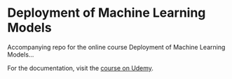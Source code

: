 # Deployment of Machine Learning Models
Accompanying repo for the online course Deployment of Machine Learning Models...

For the documentation, visit the [course on Udemy](https://www.udemy.com/deployment-of-machine-learning-models/?couponCode=TIDREPO).
